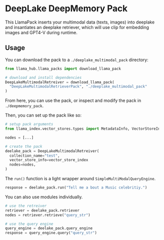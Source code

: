 # DeepLake DeepMemory Pack

This LlamaPack inserts your multimodal data (texts, images) into deeplake and insantiates an deeplake retriever, which will use clip for embedding images and GPT4-V during runtime.
## Usage

You can download the pack to a `./deeplake_multimodal_pack` directory:

```python
from llama_hub.llama_packs import download_llama_pack

# download and install dependencies
DeepLakeMultimodalRetreiver = download_llama_pack(
  "DeepLakeMultimodalRetrieverPack", "./deeplake_multimodal_pack"
)
```

From here, you can use the pack, or inspect and modify the pack in `./deepmemory_pack`.

Then, you can set up the pack like so:

```python
# setup pack arguments
from llama_index.vector_stores.types import MetadataInfo, VectorStoreInfo

nodes = [...]

# create the pack
deelake_pack = DeepLakeMultimodalRetreiver(
  collection_name="test",
  vector_store_info=vector_store_index 
  nodes=nodes,
)
```

The `run()` function is a light wrapper around `SimpleMultiModalQueryEngine`.

```python
response = deelake_pack.run("Tell me a bout a Music celebritiy.")
```

You can also use modules individually.

```python
# use the retreiver
retriever = deelake_pack.retriever
nodes = retriever.retrieve("query_str")

# use the query engine
query_engine = deelake_pack.query_engine
response = query_engine.query("query_str")
```